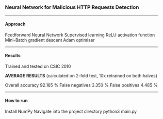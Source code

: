 <h3>Neural Network for Malicious HTTP Requests Detection</h3>

<hr>

<h4>Approach</h4>
Feedforward Neural Network
Supervised learning
ReLU activation function
Mini-Batch gradient descent
Adam optimiser

<hr>

<h4>Results</h4>
Trained and tested on CSIC 2010

<b>AVERAGE RESULTS</b> 
(calculated on 2-fold test, 10x retrained on both halves)

Overall accuracy	92.165 %
False negatives	3.350 %
False positives	4.485 %

<hr>

<h4>How to run</h4>
Install NumPy
Navigate into the project directory
python3 main.py
